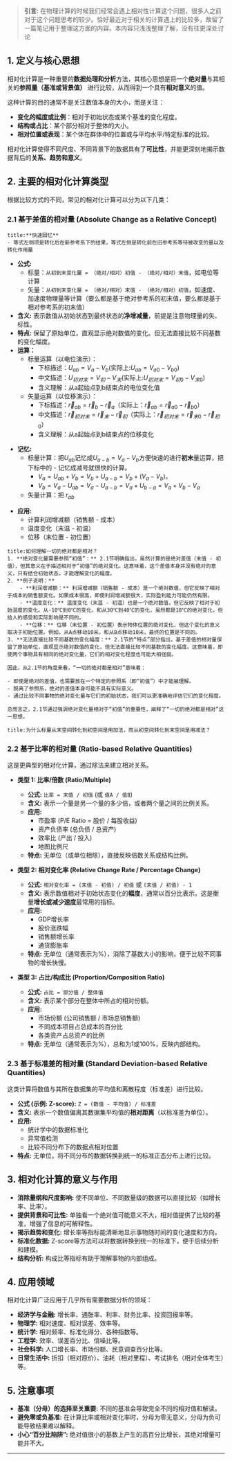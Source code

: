 >**引言:** 在物理计算的时候我们经常会遇上相对性计算这个问题，很多人之前对于这个问题思考的较少。恰好最近对于相关的计算遇上的比较多，故留了一篇笔记用于整理这方面的内容。本内容只浅浅整理了解，没有往更深处讨论



## 1. 定义与核心思想

相对化计算是一种重要的**数据处理和分析**方法，其核心思想是将一个**绝对量**与其相关的**参照量（基准或背景值）** 进行比较，从而得到一个具有**相对意义**的值。

这种计算的目的通常不是关注数值本身的大小，而是关注：

*   **变化的幅度或比例**：相对于初始状态或某个基准的变化程度。
*   **结构或占比**：某个部分相对于整体的大小。
*   **相对位置或表现**：某个体在群体中的位置或与平均水平/特定标准的比较。

相对化计算使得不同尺度、不同背景下的数据具有了**可比性**，并能更深刻地揭示数据背后的**关系、趋势和意义**。

## 2. 主要的相对化计算类型

根据比较方式的不同，常见的相对化计算可以分为以下几类：

### 2.1 基于差值的相对量 (Absolute Change as a Relative Concept)

```ad-note
title:**快速回忆**
- 等式左侧项是转化后在新参考系下的结果，等式左侧是转化前在旧参考系等待被改变的量以及转化作用量
```

*   **公式:** 
	* 标量：`从初到末变化量 = （绝对/相对）初值 - （绝对/相对）末值`，如电位等计算
	* 矢量：`从初到末变化量 = （绝对/相对）末值 - （绝对/相对）初值`，如速度、加速度物理量等计算（要么都是基于绝对参考系的初末值，要么都是基于相对参考系的初末值）
*   **含义:** 表示数值从初始状态到最终状态的**净增减量**，前提是注意物理量的矢、标性。
*   **特点:** 保留了原始单位，直观显示绝对数值的变化。但无法直接比较不同基数的变化幅度。
*   **运算：**
	* 标量运算（以电位演示）：
		- 下标描述：$U_{ab}=V_{a}-V_b$(实际上:$U_{ab}=V_{a0}-V_{b0}$)
		* 中文描述：$U_{初对末}=V_{初}-V_末$(实际上:$U_{初对末}=V_{初0}-V_{末0}$)
		* 含义理解：从a起始点到b结束点的电位变化值
	- 矢量运算（以位移演示）：
		- 下标描述：$\vec r_{ab}=\vec r_b-\vec r_a$（实际上：$\vec r_{ab}=\vec r_{a0}-\vec r_{b0}$）
		- 中文描述：$\vec r_{初对末}=\vec r_{末}-\vec r_{初}$（实际上：$\vec r_{初对末}=\vec r_{末0}-\vec r_{初0}$）
		- 含义理解：从a起始点到b结束点的位移变化
-   **记忆:** 
	- 标量计算：把$U_{ab}$记忆成$U_{a-b}=V_a-V_b$方便快速的进行**初末**量运算，把下标中的 - 记忆成减号就很快的计算。
		- $V_a=U_{ab}+V_b=V_b+U_{a-b}=V_b+(V_a-V_b)$。
		- $V_b=V_a-U_{ab}=V_a-U_{a-b}=V_a+U_{b-a}=V_a+V_b-V_a$
	- 矢量计算：把 $r_{ab}$ 
*   **应用:**
    *   计算利润增减额（销售额 - 成本）
    *   温度变化（末温 - 初温）
    *   位移（末位置 - 初位置）

```ad-note
title:如何理解一切的绝对都是相对？
1. **绝对变化量需要参照“初值”：** 2.1节明确指出，虽然计算的是绝对差值（末值 - 初值），但其意义在于描述相对于“初值”的绝对变化。这意味着，这个差值本身并没有绝对的意义，只有结合初始状态，才能理解变化的幅度。
2. **例子说明：**
    - **利润增减额：** 利润增减额（销售额 - 成本）是一个绝对数值，但它反映了相对于成本的销售额变化。如果成本很高，即使利润增减额很大，实际盈利能力可能仍然有限。
    - **温度变化：** 温度变化（末温 - 初温）也是一个绝对数值，但它反映了相对于初始温度的变化。从-10℃到0℃的变化，和从30℃到40℃的变化，虽然都是10℃的绝对变化，但给人的感受和实际影响是不同的。
    - **位移：** 位移（末位置 - 初位置）表示物体位置的绝对变化，但这个变化的意义取决于初始位置。例如，从A点移动10米，和从B点移动10米，最终的位置是不同的。
3. **无法直接比较不同基数的变化幅度：** 2.1节的“特点”部分指出，基于差值的相对量保留了原始单位，直观显示绝对数值的变化，但无法直接比较不同基数的变化幅度。这意味着，即使两个事物具有相同的绝对变化量，它们的相对变化程度也可能大相径庭。

因此，从2.1节的角度来看，“一切的绝对都是相对”意味着：

- 即使是绝对的差值，也需要放在一个特定的参照系（即“初值”）中才能被理解。
- 脱离了参照系，绝对的差值本身可能不具有实际意义。
- 通过比较不同事物的绝对变化量与它们的初始状态，我们可以更准确地评估它们的变化程度。

总而言之，2.1节通过强调绝对变化量相对于“初值”的重要性，阐释了“一切的绝对都是相对”这一思想。
```

```ad-note
title:为什么标量从末空间转化到初空间是用加法，而从初空间转化到末空间是用减法？

```

### 2.2 基于比率的相对量 (Ratio-based Relative Quantities)

这是更典型的相对化计算，通过除法来建立相对关系。

*   **类型 1: 比率/倍数 (Ratio/Multiple)**
    *   **公式:** `比率 = 末值 / 初值` (或 `值A / 值B`)
    *   **含义:** 表示一个量是另一个量的多少倍，或者两个量之间的比例关系。
    *   **应用:**
        *   市盈率 (P/E Ratio = 股价 / 每股收益)
        *   资产负债率 (总负债 / 总资产)
        *   效率比 (产出 / 投入)
        *   地图比例尺
    *   **特点:** 无单位（或单位相除），直接反映倍数关系或结构比例。

*   **类型 2: 相对变化率 (Relative Change Rate / Percentage Change)**
    *   **公式:** `相对变化率 = (末值 - 初值) / 初值`  或 `(末值 / 初值) - 1`
    *   **含义:** 表示数值相对于初始状态变化的**幅度**，通常以百分比表示。这是衡量**增长或减少速度**最常用的指标。
    *   **应用:**
        *   GDP增长率
        *   股价涨跌幅
        *   销售额增长率
        *   通货膨胀率
    *   **特点:** 无单位（通常表示为%），消除了基数大小的影响，便于比较不同事物的增长快慢。

*   **类型 3: 占比/构成比 (Proportion/Composition Ratio)**
    *   **公式:** `占比 = 部分值 / 整体值`
    *   **含义:** 表示某个部分在整体中所占的相对份额。
    *   **应用:**
        *   市场份额 (公司销售额 / 市场总销售额)
        *   不同成本项目占总成本的百分比
        *   各类资产占总资产的比例
    *   **特点:** 无单位（通常表示为%），总和为1或100%，反映内部结构。

### 2.3 基于标准差的相对量 (Standard Deviation-based Relative Quantities)

这类计算将数值与其所在数据集的平均值和离散程度（标准差）进行比较。

*   **公式 (示例: Z-score):** `Z = (数值 - 平均值) / 标准差`
*   **含义:** 表示一个数值偏离其数据集平均值的**相对距离**（以标准差为单位）。
*   **应用:**
    *   统计学中的数据标准化
    *   异常值检测
    *   比较不同分布下的数据点相对位置
*   **特点:** 无单位，将不同分布的数据转换到统一的标准正态分布上进行比较。

## 3. 相对化计算的意义与作用

*   **消除量纲和尺度影响:** 使不同单位、不同数量级的数据可以直接比较（如增长率、比率）。
*   **提供背景和可比性:** 单独看一个绝对值可能意义不大，相对值提供了比较的基准，增强了信息的可解释性。
*   **揭示趋势和变化:** 增长率等指标能清晰地显示事物随时间的变化速度和方向。
*   **标准化数据:** Z-score等方法可以将数据转换到统一的标准下，便于后续分析和建模。
*   **结构分析:** 构成比等指标有助于理解事物的内部组成。

## 4. 应用领域

相对化计算广泛应用于几乎所有需要数据分析的领域：

*   **经济学与金融:** 增长率、通胀率、利率、财务比率、投资回报率等。
*   **物理学:** 相对速度、相对误差、效率等。
*   **统计学:** 相对频率、标准化得分、各种指数等。
*   **工程学:** 效率、误差百分比、信噪比等。
*   **社会科学:** 人口增长率、市场份额、民意调查百分比等。
*   **日常生活中:** 折扣（相对原价）、油耗（相对里程）、考试排名（相对全体考生）等。

## 5. 注意事项

*   **基准（分母）的选择至关重要:** 不同的基准会导致完全不同的相对值和解读。
*   **避免零或负基准:** 在计算比率或相对变化率时，分母为零无意义，分母为负可能导致结果难以解释。
*   **小心“百分比陷阱”:** 绝对值很小的基数上产生的高百分比增长，其绝对增量可能并不大。

---

